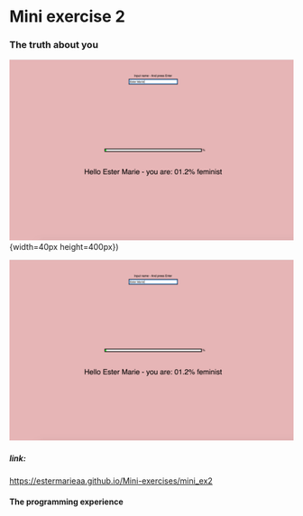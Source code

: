 # Mini exercise 2

### The truth about you 

![alt text](you.png "If you Enter your name and press Enter, a statement about you will show, and a percentage for how much you forfill it shows in the loadingbar.") {width=40px height=400px})

![alt text](you.png "If you Enter your name and press Enter, a statement about you will show, and a percentage for how much you forfill it shows in the loadingbar.")

##### link:
https://estermarieaa.github.io/Mini-exercises/mini_ex2

#### The programming experience
 


